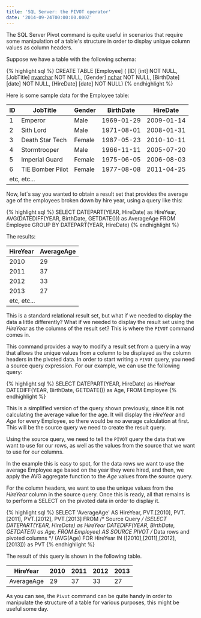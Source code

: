 ```yaml
---
title: 'SQL Server: the PIVOT operator'
date: '2014-09-24T00:00:00.000Z'
---
```


The SQL Server Pivot command is quite useful in scenarios that require some manipulation of a table's structure in order to display unique column values as column headers.

 Suppose we have a table with the following schema:

{% highlight sql %}
CREATE TABLE [Employee] (
  [ID] [int] NOT NULL,
  [JobTitle] [nvarchar](50) NOT NULL,
  [Gender] [nchar](1) NOT NULL,
  [BirthDate] [date] NOT NULL,
  [HireDate] [date] NOT NULL)
{% endhighlight %}

<!--more-->

Here is some sample data for the Employee table:

<div class="table-responsive">
<table class="table table-bordered">
<thead>
<tr>
<th>ID</th>
<th>JobTitle</th>
<th>Gender</th>
<th>BirthDate</th>
<th>HireDate</th>
</tr>
</thead>
<tbody>
<tr>
<td>1</td>
<td>Emperor</td>
<td>Male</td>
<td>1969-01-29</td>
<td>2009-01-14</td>
</tr>
<tr>
<td>2</td>
<td>Sith Lord</td>
<td>Male</td>
<td>1971-08-01</td>
<td>2008-01-31</td>
</tr>
<tr>
<td>3</td>
<td>Death Star Tech</td>
<td>Female</td>
<td>1987-05-23</td>
<td>2010-10-11</td>
</tr>
<tr>
<td>4</td>
<td>Stormtrooper</td>
<td>Male</td>
<td>1966-11-11</td>
<td>2005-07-20</td>
</tr>
<tr>
<td>5</td>
<td>Imperial Guard</td>
<td>Female</td>
<td>1975-06-05</td>
<td>2006-08-03</td>
</tr>
<tr>
<td>6</td>
<td>TIE Bomber Pilot</td>
<td>Female</td>
<td>1977-08-08</td>
<td>2011-04-25</td>
</tr>
<tr>
<td style="text-align: left;" colspan="5">etc, etc...</td>
</tr>
</tbody>
</table>
</div>

Now, let&acute;s say you wanted to obtain a result set that provides the average age of the employees broken down by hire year, using a query like this:

{% highlight sql %}
SELECT DATEPART(YEAR, HireDate) as HireYear,
  AVG(DATEDIFF(YEAR, BirthDate, GETDATE())) as AverageAge
FROM Employee
  GROUP BY DATEPART(YEAR, HireDate)
{% endhighlight %}

The results:
<div class="table-responsive">
<table class="table table-bordered">
<thead>
<tr>
<th>HireYear</th>
<th>AverageAge</th>
</tr>
</thead>
<tbody>
<tr>
<td>2010</td>
<td>29</td>
</tr>
<tr>
<td>2011</td>
<td>37</td>
</tr>
<tr>
<td>2012</td>
<td>33</td>
</tr>
<tr>
<td>2013</td>
<td>27</td>
</tr>
<tr>
<td style="text-align: left;" colspan="2">etc, etc...</td>
</tr>
</tbody>
</table>
</div>

This is a standard relational result set, but what if we needed to display the data a little differently? What if we needed to display the result set using the <em>HireYear</em> as the columns of the result set? This is where the <code>PIVOT</code> command comes in.

 This command provides a way to modify a result set from a query in a way that allows the unique values from a column to be displayed as the column headers in the pivoted data. In order to start writing a <code>PIVOT</code> query, you need a source query expression. For our example, we can use the following query:

{% highlight sql %}
SELECT DATEPART(YEAR, HireDate) as HireYear
  DATEDIFF(YEAR, BirthDate, GETDATE()) as Age,
FROM Employee
{% endhighlight %}

This is a simplified version of the query shown previously, since it is not calculating the average value for the age. It will display the <em>HireYear</em> and <em>Age</em> for every Employee, so there would be no average calculation at first. This will be the source query we need to create the result query.

 Using the source query, we need to tell the <code>PIVOT</code> query the data that we want to use for our rows, as well as the values from the source that we want to use for our columns.

 In the example this is easy to spot, for the data rows we want to use the average Employee age based on the year they were hired, and then, we apply the AVG aggregate function to the <em>Age</em> values from the source query.

 For the column headers, we want to use the unique values from the <em>HireYear</em> column in the source query. Once this is ready, all that remains is to perform a SELECT on the pivoted data in order to display it.

{% highlight sql %}
SELECT 'AverageAge' AS HireYear,
  PVT.[2010], PVT.[2011],
  PVT.[2012], PVT.[2013]
FROM
  /* Source Query */
  (SELECT DATEPART(YEAR, HireDate) as HireYear
    DATEDIFF(YEAR, BirthDate, GETDATE()) as Age,
  FROM Employee) AS SOURCE
    PIVOT
    /* Data rows and pivoted columns */
    (AVG(Age)
    FOR HireYear IN ([2010],[2011],[2012],[2013])) as PVT
{% endhighlight %}

The result of this query is shown in the following table.

<div class="table-responsive">
<table class="table table-bordered table-post" style="table-layout: fixed;">
<thead>
<tr>
<th>HireYear</th>
<th>2010</th>
<th>2011</th>
<th>2012</th>
<th>2013</th>
</tr>
</thead>
<tbody>
<tr>
<td>AverageAge</td>
<td>29</td>
<td>37</td>
<td>33</td>
<td>27</td>
</tr>
</tbody>
</table>
</div>

As you can see, the <code>Pivot</code> command can be quite handy in order to manipulate the structure of a table for various purposes, this might be useful some day.